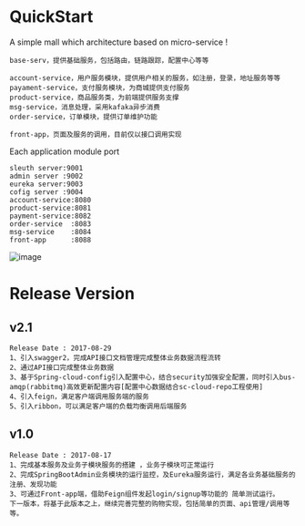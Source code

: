 # QuickStart
A simple mall which architecture based on  micro-service !

	base-serv，提供基础服务，包括路由，链路跟踪，配置中心等等
	
	account-service，用户服务模块，提供用户相关的服务，如注册，登录，地址服务等等
	payament-service，支付服务模块，为商城提供支付服务
	product-service，商品服务类，为前端提供服务支撑
	msg-service，消息处理，采用kafaka异步消费
	order-service，订单模块，提供订单维护功能
	
	front-app，页面及服务的调用，目前仅以接口调用实现
	
Each application module port
	
	sleuth server:9001
	admin server :9002
	eureka server:9003
	cofig server :9004
	account-service:8080
	product-service:8081
	payment-service:8082
	order-service  :8083
	msg-service    :8084
	front-app      :8088


![image](https://github.com/backkoms/simplemall/blob/develop/getqrcode.jpeg?raw=true)

# Release Version
## v2.1 
	Release Date : 2017-08-29
    1、引入swagger2，完成API接口文档管理完成整体业务数据流程流转
    2、通过API接口完成整体业务数据
    3、基于Spring-cloud-config引入配置中心，结合security加强安全配置，同时引入bus-amqp(rabbitmq)高效更新配置内容[配置中心数据结合sc-cloud-repo工程使用]
    4、引入feign，满足客户端调用服务端的服务
    5、引入ribbon，可以满足客户端的负载均衡调用后端服务

## v1.0 
	Release Date : 2017-08-17
	1、完成基本服务及业务子模块服务的搭建 ，业务子模块可正常运行
	2、完成SpringBootAdmin业务模块的运行监控，及Eureka服务运行，满足各业务基础服务的注册、发现功能
	3、可通过Front-app端，借助Feign组件发起login/signup等功能的 简单测试运行。
	下一版本，将基于此版本之上，继续完善完整的购物实现，包括简单的页面、api管理/调用等等。
